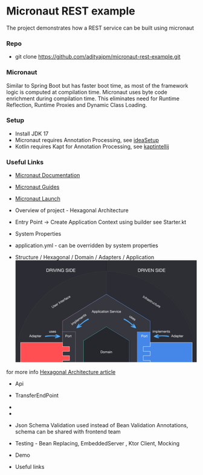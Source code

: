 # Micronaut REST example

[comment]: <> (I have been working at Chase for about two months in the Dynamo Cloud team)
[comment]: <> (I have used Micronaut for about a year in production and is being currently used in Dynamo Cloud team)
[comment]: <> (The example project has been written in kotlin  , but all the mironaut setup, configuration  and annotations are identical when using Java)
[comment]: <> (The feature of Mirconaut are to many to walk through in this presentation)
[comment]: <> (This presentation will focus a few features when building a rest micro-service )

The project demonstrates how a REST service can be built using micronaut
  
[comment]: <> (Invesigate how to reference classes from read me)

### Repo
- git clone https://github.com/adityajpm/micronaut-rest-example.git    

### Micronaut
Similar to Spring Boot but has faster boot time, as most of the framework logic is computed at compilation time. Micronaut uses byte code enrichment during compilation time. This eliminates need for Runtime Reflection, Runtime Proxies and Dynamic Class Loading.

[comment]: <> (TODO History about micronaut)

[comment]: <> (Like Lombok Micronaut uses Annotation Processing to apply byte code enhancement)

### Setup
- Install JDK 17
- Micronaut requires Annotation Processing, see [ideaSetup](https://docs.micronaut.io/latest/guide/#ideaSetup) 
- Kotlin requires Kapt for Annotation Processing, see [kaptintellij](https://docs.micronaut.io/latest/guide/#kaptintellij)

### Useful Links
[comment]: <TODO> (Look up the correct documentation link)

- [Micronaut Documentation](https://docs.micronaut.io/latest/guide/) 
- [Micronaut Guides](https://micronaut.io/guides/)
- [Micronaut Launch](https://micronaut.io/launch/)


- Overview  of project -  Hexagonal Architecture


- Entry Point -> Create Application Context using builder see Starter.kt 

[comment]: <> (TODO What is the packages for)
[comment]: <> (TODO How to add system properties)
  - System Properties

[comment]: <TODO> (How to add system properties)
  - application.yml - can be overridden by system properties

[comment]: <> (Write a few notes on Hexagonal Architecture, Find a diagram )
  - Structure / Hexagonal / Domain / Adapters / Application
    ![Diagram](doc/HexagonalArchitecture.png)

for more info [Hexagonal Architecture article](https://medium.com/ssense-tech/hexagonal-architecture-there-are-always-two-sides-to-every-story-bc0780ed7d9c)


[comment]: <> (Transfer interface outlines the exposed web methods, @POST annotation )
  - Api

[comment]: <> (@Controller works in the same way as in Spring )
[comment]: <> (@Context tells Micronaut this bean is eagerly instanstiated)
[comment]: <> (Using Schema validation as apposed Bean Validation, that a preference)
  - TransferEndPoint

  - [comment]: <> (Controller annotation Write a few notes on Hexagonal Architecture, Find a diagram)
  - 
  - Json Schema Validation used instead of Bean Validation Annotations, schema can be shared with frontend team
  - Testing - Bean Replacing,  EmbeddedServer , Ktor Client, Mocking
  - Demo
  - Useful links

[comment]: <> (Cors Setup)
[comment]: <> (Management)
[comment]: <> (Metrics)
[comment]: <> (Performance Test)

[comment]: <> (other notable features - Kubernetes Config Map Configuration, so Guides cloud )
[comment]: <> ()

